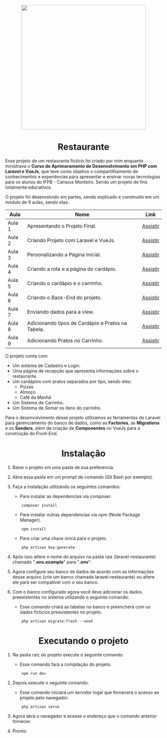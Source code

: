 <p align="center"><a href="https://laravel.com" target="_blank"><img src="https://raw.githubusercontent.com/laravel/art/master/logo-lockup/5%20SVG/2%20CMYK/1%20Full%20Color/laravel-logolockup-cmyk-red.svg" width="400"></a></p>

<h1 align="center"> Restaurante </h1>

Esse projeto de um restaurante fictício foi criado por mim enquanto ministrava o **Curso de Aprimoramento de Desenvolvimento em PHP com Laravel e VueJs**, que teve como objetivo o compartilhamento de conhecimentos e experiências para apresentar e ensinar novas tecnologias para os alunos do IFPB - Campus Monteiro. Sendo um projeto de fins totalmente educativos.

O projeto foi desenvolvido em partes, sendo explicado e construído em um módulo de 9 aulas, sendo elas:

| Aula | Nome | Link |
| ---- | ---- | ---- |
| Aula 1 | Apresentando o Projeto Final. | [Assistir](https://www.youtube.com/watch?v=W2oO1ALawYs&list=PLX6YAs9mP4e0zkVC3n2b7FOZgogxJW7Zt&index=1&t=2s&pp=gAQBiAQB) |
| Aula 2 | Criando Projeto com Laravel e VueJs. | [Assistir](https://www.youtube.com/watch?v=PTTeHY-hHcg&list=PLX6YAs9mP4e0zkVC3n2b7FOZgogxJW7Zt&index=2&pp=gAQBiAQB) |
| Aula 3 | Personalizando a Página Inicial. | [Assistir](https://www.youtube.com/watch?v=rsI4MSFKcbI&list=PLX6YAs9mP4e0zkVC3n2b7FOZgogxJW7Zt&index=3&t=2s&pp=gAQBiAQB) |
| Aula 4 | Criando a rota e a página do cardápio. | [Assistir](https://www.youtube.com/watch?v=TKpp8Geq5So&list=PLX6YAs9mP4e0zkVC3n2b7FOZgogxJW7Zt&index=4&pp=gAQBiAQB) |
| Aula 5 | Criando o cardápio e o carrinho. | [Assistir](https://www.youtube.com/watch?v=XwPwE56bGDQ&list=PLX6YAs9mP4e0zkVC3n2b7FOZgogxJW7Zt&index=5&pp=gAQBiAQB) |
| Aula 6 | Criando o Back-End do projeto. | [Assistir](https://www.youtube.com/watch?v=und9sHWZZVA&list=PLX6YAs9mP4e0zkVC3n2b7FOZgogxJW7Zt&index=6&pp=gAQBiAQB) |
| Aula 7 | Enviando dados para a view. | [Assistir](https://www.youtube.com/watch?v=BhCEBrXq6gU&list=PLX6YAs9mP4e0zkVC3n2b7FOZgogxJW7Zt&index=7&pp=gAQBiAQB) |
| Aula 8 | Adicionando tipos de Cardápio e Pratos na Tabela. | [Assistir](https://www.youtube.com/watch?v=l8LGtkv-tEY&list=PLX6YAs9mP4e0zkVC3n2b7FOZgogxJW7Zt&index=8&pp=gAQBiAQB) |
| Aula 9 | Adicionando Pratos no Carrinho. | [Assistir](https://www.youtube.com/watch?v=hXEIufy4RoU&list=PLX6YAs9mP4e0zkVC3n2b7FOZgogxJW7Zt&index=9&t=663s&pp=gAQBiAQB) |

O projeto conta com:

- Um sistema de Cadastro e Login.
- Uma página de recepção que apresenta informações sobre o restaurante.
- Um cardápios com pratos separados por tipo, sendo eles:
  - Pizzas
  - Almoço
  - Café da Manhã
- Um Sistema de Carrinho.
- Um Sistema de Somar os itens do carrinho.

Para o desenvolvimento desse projeto utilizamos as ferramentas do Laravel para gerenciamento do banco de dados, como as **Factories**, as **Migrations** e os **Seeders**, além da criação de **Componentes** no VueJs para a construção do Front-End.

<h1 align="center"> Instalação </h1>


1. Baixe o projeto em uma pasta de sua preferencia.
2. Abra essa pasta em um prompt de comando (Git Bash por exemplo).
3. Faça a instalação utilizando os seguintes comandos:

    - Para instalar as dependencias via composer.
    ```
        composer install
    ```
    
    - Para instalar outras dependencias via npm (Node Package Manager).
    ```
        npm install
    ```
    
    - Para criar uma chave única para o projeto.
    ```
        php artisan key:generate
    ```
4. Após isso altere o nome do arquivo na pasta raíz (laravel-restaurante) chamado "**.env.example**" para "**.env**".
5. Agora configure seu banco de dados de acordo com as informações desse arquivo (crie um banco chamada laravel-restaurante) ou altere ele para ser compatível com o seu banco.
6. Com o banco configurado agora você deve adicionar os dados preexistentes no sistema utilizando o seguinte comando:

    - Esse comando criará as tabelas no banco e preencherá com os dados ficticios preexistentes no projeto.
    
    ```
        php artisan migrate:fresh --seed
    ```
    
<h1 align="center"> Executando o projeto </h1>


1. Na pasta raíz do projeto execute o seguinte comando:

    - Esse comando fará a compilação do projeto.
    
    ```
        npm run dev
    ```
2. Depois execute o seguinte comando:

    - Esse comando iniciará um servidor logal que fornecerá o acesso ao projeto pelo navegador.
    
    ```
        php artisan serve
    ```

3. Agora abra o navegador e acesse o endereço que o comando anterior fornecer.
4. Pronto.
